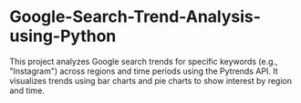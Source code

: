 # Google-Search-Trend-Analysis-using-Python
This project analyzes Google search trends for specific keywords (e.g., "Instagram") across regions and time periods using the Pytrends API. It visualizes trends using bar charts and pie charts to show interest by region and time.
